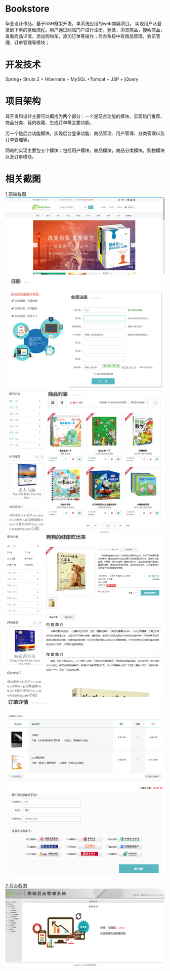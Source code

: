 # Bookstore
毕业设计作品，基于SSH框架开发，单系统应用的web商城项目。
实现用户从登录到下单的基础流程。用户通过网站门户进行注册，登录，浏览商品，搜索商品，查看商品详情，添加购物车，添加订单等操作；后台系统中有商品管理，会员管理，订单管理等模块；

# 开发技术
Spring+ Struts 2 + Hibernate + MySQL +Tomcat + JSP + jQuery

# 项目架构
其开发和设计主要可以概括为两个部分：一个是前台功能的模块，实现热门推荐、商品分类、我的收藏、生成订单等主要功能。

另一个是后台功能模块，实现后台登录功能、商品管理、用户管理、分类管理以及订单管理等。

网站的实现主要包五个模块：包括用户模块，商品模块，商品分类模块，购物模块以及订单模块。

# 相关截图

1.前端截图
![image](https://github.com/bluestaree/bookstore/blob/master/WebRoot/image/public/4-1.png)
![image](https://github.com/bluestaree/bookstore/blob/master/WebRoot/image/public/4-2.png)
![image](https://github.com/bluestaree/bookstore/blob/master/WebRoot/image/public/4-5.png)
![image](https://github.com/bluestaree/bookstore/blob/master/WebRoot/image/public/4-7.png)
![image](https://github.com/bluestaree/bookstore/blob/master/WebRoot/image/public/4-8.png)

2.后台截图
![image](https://github.com/bluestaree/bookstore/blob/master/WebRoot/image/public/4-10.png)
